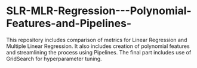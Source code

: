 # SLR-MLR-Regression---Polynomial-Features-and-Pipelines-
This repository includes comparison of metrics for Linear Regression and Multiple Linear Regression. It also includes creation of polynomial features and streamlining the process using Pipelines. The final part includes use of GridSearch for hyperparameter tuning.
